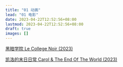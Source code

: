 ```yaml
---
title: "01 动画"
lead: "01 电影"
date: 2023-04-22T12:52:56+08:00
lastmod: 2023-04-22T12:52:56+08:00
draft: true
images: []
---
```

[黑暗学院 Le College Noir (2023)](https://movie.douban.com/subject/36421444/)

[凯洛的末日日常 Carol & The End Of The World (2023)](https://movie.douban.com/subject/36620853/)